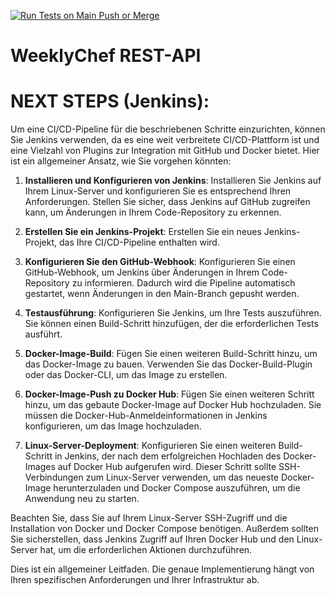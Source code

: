 [![Run Tests on Main Push or Merge](https://github.com/enricogoerlitz/WeeklyChef-Backend/actions/workflows/main.yaml/badge.svg)](https://github.com/enricogoerlitz/WeeklyChef-Backend/actions/workflows/main.yaml)

# WeeklyChef REST-API


# NEXT STEPS (Jenkins):

Um eine CI/CD-Pipeline für die beschriebenen Schritte einzurichten, können Sie Jenkins verwenden, da es eine weit verbreitete CI/CD-Plattform ist und eine Vielzahl von Plugins zur Integration mit GitHub und Docker bietet. Hier ist ein allgemeiner Ansatz, wie Sie vorgehen könnten:

1. **Installieren und Konfigurieren von Jenkins**: Installieren Sie Jenkins auf Ihrem Linux-Server und konfigurieren Sie es entsprechend Ihren Anforderungen. Stellen Sie sicher, dass Jenkins auf GitHub zugreifen kann, um Änderungen in Ihrem Code-Repository zu erkennen.

2. **Erstellen Sie ein Jenkins-Projekt**: Erstellen Sie ein neues Jenkins-Projekt, das Ihre CI/CD-Pipeline enthalten wird.

3. **Konfigurieren Sie den GitHub-Webhook**: Konfigurieren Sie einen GitHub-Webhook, um Jenkins über Änderungen in Ihrem Code-Repository zu informieren. Dadurch wird die Pipeline automatisch gestartet, wenn Änderungen in den Main-Branch gepusht werden.

4. **Testausführung**: Konfigurieren Sie Jenkins, um Ihre Tests auszuführen. Sie können einen Build-Schritt hinzufügen, der die erforderlichen Tests ausführt.

5. **Docker-Image-Build**: Fügen Sie einen weiteren Build-Schritt hinzu, um das Docker-Image zu bauen. Verwenden Sie das Docker-Build-Plugin oder das Docker-CLI, um das Image zu erstellen.

6. **Docker-Image-Push zu Docker Hub**: Fügen Sie einen weiteren Schritt hinzu, um das gebaute Docker-Image auf Docker Hub hochzuladen. Sie müssen die Docker-Hub-Anmeldeinformationen in Jenkins konfigurieren, um das Image hochzuladen.

7. **Linux-Server-Deployment**: Konfigurieren Sie einen weiteren Build-Schritt in Jenkins, der nach dem erfolgreichen Hochladen des Docker-Images auf Docker Hub aufgerufen wird. Dieser Schritt sollte SSH-Verbindungen zum Linux-Server verwenden, um das neueste Docker-Image herunterzuladen und Docker Compose auszuführen, um die Anwendung neu zu starten.

Beachten Sie, dass Sie auf Ihrem Linux-Server SSH-Zugriff und die Installation von Docker und Docker Compose benötigen. Außerdem sollten Sie sicherstellen, dass Jenkins Zugriff auf Ihren Docker Hub und den Linux-Server hat, um die erforderlichen Aktionen durchzuführen.

Dies ist ein allgemeiner Leitfaden. Die genaue Implementierung hängt von Ihren spezifischen Anforderungen und Ihrer Infrastruktur ab.

